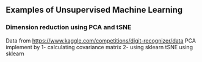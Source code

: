 ## Examples of Unsupervised Machine Learning

### Dimension reduction using PCA and tSNE

Data from https://www.kaggle.com/competitions/digit-recognizer/data
PCA implement by 1- calculating covariance matrix 2- using sklearn
tSNE using sklearn

